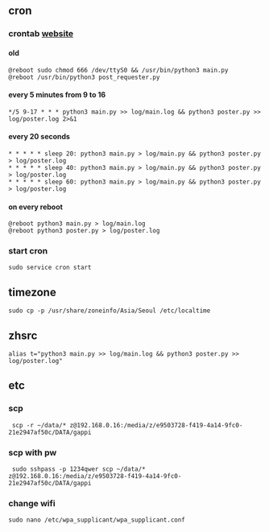 ## cron
### crontab [website](https://crontab.guru/)
#### old
    @reboot sudo chmod 666 /dev/ttyS0 && /usr/bin/python3 main.py
    @reboot /usr/bin/python3 post_requester.py

#### every 5 minutes from 9 to 16
    */5 9-17 * * * python3 main.py >> log/main.log && python3 poster.py >> log/poster.log 2>&1
    
#### every 20 seconds
    * * * * * sleep 20: python3 main.py > log/main.py && python3 poster.py > log/poster.log
    * * * * * sleep 40: python3 main.py > log/main.py && python3 poster.py > log/poster.log
    * * * * * sleep 60: python3 main.py > log/main.py && python3 poster.py > log/poster.log

#### on every reboot
    @reboot python3 main.py > log/main.log
    @reboot python3 poster.py > log/poster.log

### start cron
    sudo service cron start

## timezone
    sudo cp -p /usr/share/zoneinfo/Asia/Seoul /etc/localtime

## zhsrc
    alias t="python3 main.py >> log/main.log && python3 poster.py >> log/poster.log"


## etc
### scp
     scp -r ~/data/* z@192.168.0.16:/media/z/e9503728-f419-4a14-9fc0-21e2947af50c/DATA/gappi
### scp with pw
     sudo sshpass -p 1234qwer scp ~/data/* z@192.168.0.16:/media/z/e9503728-f419-4a14-9fc0-21e2947af50c/DATA/gappi

### change wifi
    sudo nano /etc/wpa_supplicant/wpa_supplicant.conf

